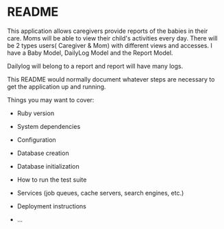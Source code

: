 # README

This application allows caregivers provide reports of the babies in their care. Moms will be able to view their child's activities every day. There will be 2 types users( Caregiver & Mom) with different views and accesses. I have a Baby Model, DailyLog Model and the Report Model.

Dailylog will belong to a report and report will have many logs.

This README would normally document whatever steps are necessary to get the
application up and running.

Things you may want to cover:

* Ruby version

* System dependencies

* Configuration

* Database creation

* Database initialization

* How to run the test suite

* Services (job queues, cache servers, search engines, etc.)

* Deployment instructions

* ...
